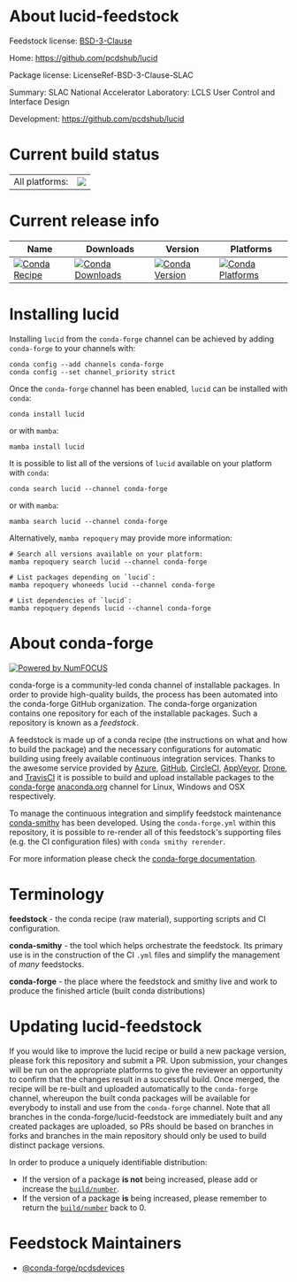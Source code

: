 About lucid-feedstock
=====================

Feedstock license: [BSD-3-Clause](https://github.com/conda-forge/lucid-feedstock/blob/main/LICENSE.txt)

Home: https://github.com/pcdshub/lucid

Package license: LicenseRef-BSD-3-Clause-SLAC

Summary: SLAC National Accelerator Laboratory: LCLS User Control and Interface Design

Development: https://github.com/pcdshub/lucid

Current build status
====================


<table><tr><td>All platforms:</td>
    <td>
      <a href="https://dev.azure.com/conda-forge/feedstock-builds/_build/latest?definitionId=9288&branchName=main">
        <img src="https://dev.azure.com/conda-forge/feedstock-builds/_apis/build/status/lucid-feedstock?branchName=main">
      </a>
    </td>
  </tr>
</table>

Current release info
====================

| Name | Downloads | Version | Platforms |
| --- | --- | --- | --- |
| [![Conda Recipe](https://img.shields.io/badge/recipe-lucid-green.svg)](https://anaconda.org/conda-forge/lucid) | [![Conda Downloads](https://img.shields.io/conda/dn/conda-forge/lucid.svg)](https://anaconda.org/conda-forge/lucid) | [![Conda Version](https://img.shields.io/conda/vn/conda-forge/lucid.svg)](https://anaconda.org/conda-forge/lucid) | [![Conda Platforms](https://img.shields.io/conda/pn/conda-forge/lucid.svg)](https://anaconda.org/conda-forge/lucid) |

Installing lucid
================

Installing `lucid` from the `conda-forge` channel can be achieved by adding `conda-forge` to your channels with:

```
conda config --add channels conda-forge
conda config --set channel_priority strict
```

Once the `conda-forge` channel has been enabled, `lucid` can be installed with `conda`:

```
conda install lucid
```

or with `mamba`:

```
mamba install lucid
```

It is possible to list all of the versions of `lucid` available on your platform with `conda`:

```
conda search lucid --channel conda-forge
```

or with `mamba`:

```
mamba search lucid --channel conda-forge
```

Alternatively, `mamba repoquery` may provide more information:

```
# Search all versions available on your platform:
mamba repoquery search lucid --channel conda-forge

# List packages depending on `lucid`:
mamba repoquery whoneeds lucid --channel conda-forge

# List dependencies of `lucid`:
mamba repoquery depends lucid --channel conda-forge
```


About conda-forge
=================

[![Powered by
NumFOCUS](https://img.shields.io/badge/powered%20by-NumFOCUS-orange.svg?style=flat&colorA=E1523D&colorB=007D8A)](https://numfocus.org)

conda-forge is a community-led conda channel of installable packages.
In order to provide high-quality builds, the process has been automated into the
conda-forge GitHub organization. The conda-forge organization contains one repository
for each of the installable packages. Such a repository is known as a *feedstock*.

A feedstock is made up of a conda recipe (the instructions on what and how to build
the package) and the necessary configurations for automatic building using freely
available continuous integration services. Thanks to the awesome service provided by
[Azure](https://azure.microsoft.com/en-us/services/devops/), [GitHub](https://github.com/),
[CircleCI](https://circleci.com/), [AppVeyor](https://www.appveyor.com/),
[Drone](https://cloud.drone.io/welcome), and [TravisCI](https://travis-ci.com/)
it is possible to build and upload installable packages to the
[conda-forge](https://anaconda.org/conda-forge) [anaconda.org](https://anaconda.org/)
channel for Linux, Windows and OSX respectively.

To manage the continuous integration and simplify feedstock maintenance
[conda-smithy](https://github.com/conda-forge/conda-smithy) has been developed.
Using the ``conda-forge.yml`` within this repository, it is possible to re-render all of
this feedstock's supporting files (e.g. the CI configuration files) with ``conda smithy rerender``.

For more information please check the [conda-forge documentation](https://conda-forge.org/docs/).

Terminology
===========

**feedstock** - the conda recipe (raw material), supporting scripts and CI configuration.

**conda-smithy** - the tool which helps orchestrate the feedstock.
                   Its primary use is in the construction of the CI ``.yml`` files
                   and simplify the management of *many* feedstocks.

**conda-forge** - the place where the feedstock and smithy live and work to
                  produce the finished article (built conda distributions)


Updating lucid-feedstock
========================

If you would like to improve the lucid recipe or build a new
package version, please fork this repository and submit a PR. Upon submission,
your changes will be run on the appropriate platforms to give the reviewer an
opportunity to confirm that the changes result in a successful build. Once
merged, the recipe will be re-built and uploaded automatically to the
`conda-forge` channel, whereupon the built conda packages will be available for
everybody to install and use from the `conda-forge` channel.
Note that all branches in the conda-forge/lucid-feedstock are
immediately built and any created packages are uploaded, so PRs should be based
on branches in forks and branches in the main repository should only be used to
build distinct package versions.

In order to produce a uniquely identifiable distribution:
 * If the version of a package **is not** being increased, please add or increase
   the [``build/number``](https://docs.conda.io/projects/conda-build/en/latest/resources/define-metadata.html#build-number-and-string).
 * If the version of a package **is** being increased, please remember to return
   the [``build/number``](https://docs.conda.io/projects/conda-build/en/latest/resources/define-metadata.html#build-number-and-string)
   back to 0.

Feedstock Maintainers
=====================

* [@conda-forge/pcdsdevices](https://github.com/orgs/conda-forge/teams/pcdsdevices/)

